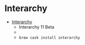# Interarchy
- [Interarchy](https://www.kangacode.com/interarchy/)
  -  Interarchy 11 Beta
  - 
  - `brew cask install interarchy`
